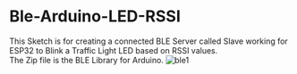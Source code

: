 # Ble-Arduino-LED-RSSI
This Sketch is for creating a connected BLE Server called Slave working for ESP32 to Blink a Traffic Light LED based on RSSI values.  
The Zip file is the BLE Library for Arduino.
![ble1](https://github.com/user-attachments/assets/219d1b09-9645-4773-945b-d800f5ede521)
